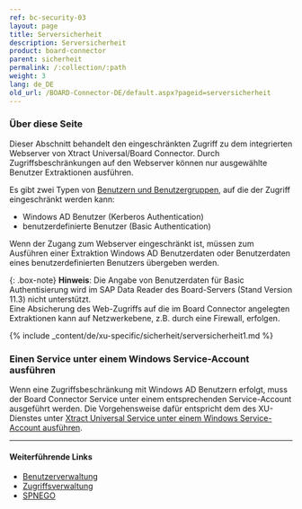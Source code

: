 ```yaml
---
ref: bc-security-03
layout: page
title: Serversicherheit
description: Serversicherheit
product: board-connector
parent: sicherheit
permalink: /:collection/:path
weight: 3
lang: de_DE
old_url: /BOARD-Connector-DE/default.aspx?pageid=serversicherheit
---
```

### Über diese Seite

Dieser Abschnitt behandelt den eingeschränkten Zugriff zu dem integrierten Webserver von Xtract Universal/Board Connector.
Durch Zugriffsbeschränkungen auf den Webserver können nur ausgewählte Benutzer Extraktionen ausführen.

Es gibt zwei Typen von [Benutzern und Benutzergruppen](benutzerverwaltung#benutzer-und-benutzergruppen), auf die der Zugriff eingeschränkt werden kann:
- Windows AD Benutzer (Kerberos Authentication)
- benutzerdefinierte Benutzer (Basic Authentication) 

Wenn der Zugang zum Webserver eingeschränkt ist, müssen zum Ausführen einer Extraktion Windows AD Benutzerdaten oder Benutzerdaten eines benutzerdefinierten Benutzers übergeben werden.

{: .box-note}
**Hinweis**: Die Angabe von Benutzerdaten für Basic Authentisierung wird im SAP Data Reader des Board-Servers (Stand Version 11.3) nicht unterstützt.<br> 
Eine Absicherung des Web-Zugriffs auf die im Board Connector angelegten Extraktionen kann auf Netzwerkebene, z.B. durch eine Firewall, erfolgen.

{% include _content/de/xu-specific/sicherheit/serversicherheit1.md %}

### Einen Service unter einem Windows Service-Account ausführen

Wenn eine Zugriffsbeschränkung mit Windows AD Benutzern erfolgt, muss der Board Connector Service unter einem entsprechenden Service-Account ausgeführt werden.
Die Vorgehensweise dafür entspricht dem des XU-Dienstes unter [Xtract Universal Service unter einem Windows Service-Account ausführen](../../xtract-universal/fortgeschrittene-techniken/service-account).


*********
#### Weiterführende Links
- [Benutzerverwaltung](./benutzerverwaltung)
- [Zugriffsverwaltung](./zugriffsverwaltung)
- [SPNEGO](https://en.wikipedia.org/wiki/SPNEGO)